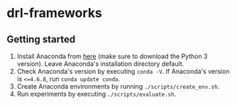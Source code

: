 # drl-frameworks

## Getting started
1. Install Anaconda from [here][miniconda] (make sure to download the Python 3 version). Leave Anaconda's installation directory default.
2. Check Anaconda's version by executing `conda -V`. If Anaconda's version is `<=4.6.8`, run `conda update conda`.
3. Create Anaconda environments by running `./scripts/create_env.sh`.
4. Run experiments by executing `./scripts/evaluate.sh`.

[miniconda]: https://docs.conda.io/en/latest/miniconda.html